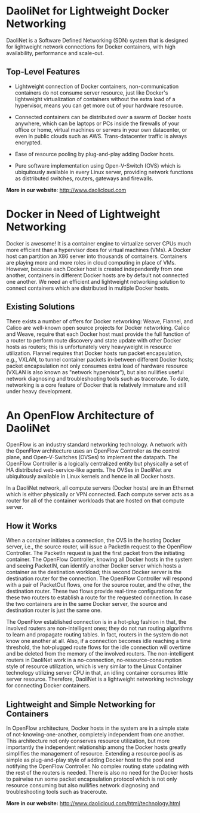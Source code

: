 DaoliNet for Lightweight Docker Networking
=================

DaoliNet is a Software Defined Networking (SDN) system that is designed for lightweight network connections for Docker containers, with high availability, performance and scale-out.

Top-Level Features
------------------
* Lightweight connection of Docker containers, non-communication containers do not consume server resource, just like Docker's lightweight virtualization of containers without the extra load of a hypervisor, means you can get more out of your hardware resource.

* Connected containers can be distributed over a swarm of Docker hosts anywhere, which can be laptops or PCs inside the firewalls of your office or home, virtual machines or servers in your own datacenter, or even in public clouds such as AWS. Trans-datacenter traffic is always encrypted.

* Ease of resource pooling by plug-and-play adding Docker hosts.

* Pure software implementation using Open-V-Switch (OVS) which is ubiquitously available in every Linux server, providing network functions as distributed switches, routers, gateways and firewalls.

**More in our website**:  http://www.daolicloud.com

Docker in Need of Lightweight Networking
=================

Docker is awesome! It is a container engine to virtualize server CPUs much more efficient than a hypervisor does for virtual machines (VMs). A Docker host can partition an X86 server into thousands of containers. Containers are playing more and more roles in cloud computing in place of VMs. However, because each Docker host is created independently from one another, containers in different Docker hosts are by default not connected one another. We need an efficient and lightweight networking solution to connect containers which are distributed in multiple Docker hosts.

Existing Solutions
------------------
There exists a number of offers for Docker networking: Weave, Flannel, and Calico are well-known open source projects for Docker networking. Calico and Weave, require that each Docker host must provide the full function of a router to perform route discovery and state update with other Docker hosts as routers; this is unfortunately very heavyweight in resource utilization. Flannel requires that Docker hosts run packet encapsulation, e.g., VXLAN, to tunnel container packets in-between different Docker hosts; packet encapsulation not only consumes extra load of hardware resource (VXLAN is also known as "network hypervisor"), but also nullifies useful network diagnosing and troubleshooting tools such as traceroute. To date, networking is a core feature of Docker that is relatively immature and still under heavy development.


An OpenFlow Architecture of DaoliNet
=========
OpenFlow is an industry standard networking technology. A network with the OpenFlow architecture uses an OpenFlow Controller as the control plane, and Open-V-Switches (OVSes) to implement the datapath. The OpenFlow Controller is a logically centralized entity but physically a set of HA distributed web-service-like agents. The OVSes in DaoliNet are ubiquitously available in Linux kernels and hence in all Docker hosts.

In a DaoliNet network, all compute servers (Docker hosts) are in an Ethernet which is either physically or VPN connected. Each compute server acts as a router for all of the container workloads that are hosted on that compute server.

How it Works
------------
When a container initiates a connection, the OVS in the hosting Docker server, i.e., the source router, will issue a PacketIn request to the OpenFlow Controller. The PacketIn request is just the first packet from the initiating container. The OpenFlow Controller, knowing all Docker hosts in the system and seeing PacketIN, can identify another Docker server which hosts a container as the destination workload; this second Docker server is the destination router for the connection. The OpenFlow Controller will respond with a pair of PacketOut flows, one for the source router, and the other, the destination router. These two flows provide real-time configurations for these two routers to establish a route for the requested connection. In case the two containers are in the same Docker server, the source and destination router is just the same one.

The OpenFlow established connection is in a hot-plug fashion in that, the involved routers are non-intelligent ones; they do not run routing algorithms to learn and propagate routing tables. In fact, routers in the system do not know one another at all. Also, if a connection becomes idle reaching a time threshold, the hot-plugged route flows for the idle connection will overtime and be deleted from the memory of the involved routers. The non-intelligent routers in DaoliNet work in a no-connection, no-resource-consumption style of resource utilization, which is very similar to the Linux Container technology utilizing server CPU in that, an idling container consumes little server resource. Therefore, DaoliNet is a lightweight networking technology for connecting Docker containers.

Lightweight and Simple Networking for Containers
----------
In OpenFlow architecture, Docker hosts in the system are in a simple state of not-knowing-one-another, completely independent from one another. This architecture not only conserves resource utilization, but more importantly the independent relationship among the Docker hosts greatly simplifies the management of resource. Extending a resource pool is as simple as plug-and-play style of adding Docker host to the pool and notifying the OpenFlow Controller. No complex routing state updating with the rest of the routers is needed. There is also no need for the Docker hosts to pairwise run some packet encapsulation protocol which is not only resource consuming but also nullifies network diagnosing and troubleshooting tools such as traceroute.

**More in our website:** http://www.daolicloud.com/html/technology.html
